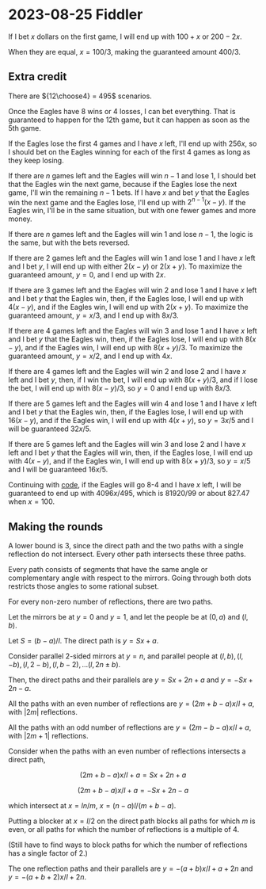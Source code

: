 2023-08-25 Fiddler
==================
If I bet $x$ dollars on the first game, I will end up with $100+x$ or $200-2x$.

When they are equal, $x = 100/3$, making the guaranteed amount 400/3.

Extra credit
------------
There are ${12\choose4} = 495$ scenarios.

Once the Eagles have 8 wins or 4 losses, I can bet everything.  That is
guaranteed to happen for the 12th game, but it can happen as soon as the 5th
game.

If the Eagles lose the first 4 games and I have $x$ left, I'll end up with
$256x$, so I should bet on the Eagles winning for each of the first 4 games
as long as they keep losing.

If there are $n$ games left and the Eagles will win $n-1$ and lose 1,
I should bet that the Eagles win the next game, because if the Eagles
lose the next game, I'll win the remaining $n-1$ bets.  If I have $x$
and bet $y$ that the Eagles win the next game and the Eagles lose, I'll
end up with $2^{n-1}(x-y)$.  If the Eagles win, I'll be in the same
situation, but with one fewer games and more money.

If there are $n$ games left and the Eagles will win 1 and lose $n-1$, the
logic is the same, but with the bets reversed.

If there are 2 games left and the Eagles will win 1 and lose 1 and I
have $x$ left and I bet $y$, I will end up with either $2(x-y)$ or $2(x+y)$.
To maximize the guaranteed amount, $y=0$, and I end up with $2x$.

If there are 3 games left and the Eagles will win 2 and lose 1 and I
have $x$ left and I bet $y$ that the Eagles win, then, if the Eagles lose,
I will end up with $4(x-y)$, and if the Eagles win, I will end up
with $2(x+y)$.  To maximize the guaranteed amount, $y=x/3$,
and I end up with $8x/3$.

If there are 4 games left and the Eagles will win 3 and lose 1 and I
have $x$ left and I bet $y$ that the Eagles win, then, if the Eagles lose,
I will end up with $8(x-y)$, and if the Eagles win, I will end up with
$8(x+y)/3$.  To maximize the guaranteed amount, $y=x/2$, and I
end up with $4x$.

If there are 4 games left and the Eagles will win 2 and lose 2 and I
have $x$ left and I bet $y$, then, if I win the bet, I will end up with
$8(x+y)/3$, and if I lose the bet, I will end up with $8(x-y)/3$, so
$y=0$ and I end up with $8x/3$.

If there are 5 games left and the Eagles will win 4 and lose 1 and I
have $x$ left and I bet $y$ that the Eagles win, then, if the Eagles lose,
I will end up with $16(x-y)$, and if the Eagles win, I will end up
with $4(x+y)$, so $y=3x/5$ and I will be guaranteed $32x/5$.

If there are 5 games left and the Eagles will win 3 and lose 2 and I
have $x$ left and I bet $y$ that the Eagles will win, then, if the Eagles
lose, I will end up with $4(x-y)$, and if the Eagles win, I will end
up with $8(x+y)/3$, so $y=x/5$ and I will be guaranteed $16x/5$.

Continuing with [code](20230825.hs), if the Eagles will go 8-4 and I
have $x$ left, I will be guaranteed to end up with $4096x/495$, which
is 81920/99 or about 827.47 when $x=100$.

Making the rounds
-----------------
A lower bound is 3, since the direct path and the two paths with a single
reflection do not intersect.  Every other path intersects these three
paths.

Every path consists of segments that have the same angle or complementary
angle with respect to the mirrors.  Going through both dots restricts those
angles to some rational subset.

For every non-zero number of reflections, there are two paths.

Let the mirrors be at $y = 0$ and $y = 1$, and let the people be at
$(0,a)$ and $(l,b)$.

Let $S = (b-a)/l$.  The direct path is $y = Sx + a$.

Consider parallel 2-sided mirrors at $y = n$, and parallel people at
$(l,b), (l,-b), (l,2-b), (l,b-2), \dots (l,2n\pm b)$.

Then, the direct paths and their parallels are
$y = Sx + 2n + a$ and $y = -Sx + 2n - a$.

All the paths with an even number of reflections are
$y = (2m + b - a)x/l + a$, with $|2m|$ reflections.

All the paths with an odd number of reflections are
$y = (2m - b - a)x/l + a$, with $|2m+1|$ reflections.

Consider when the paths with an even number of reflections intersects
a direct path,

$$ (2m + b - a)x/l + a = Sx + 2n + a $$

$$ (2m + b - a)x/l + a = -Sx + 2n - a $$

which intersect at $x = ln/m$, $x = (n-a)l/(m + b - a)$.

Putting a blocker at $x = l/2$ on the direct path blocks all paths for which
$m$ is even, or all paths for which the number of reflections is a multiple
of 4.

(Still have to find ways to block paths for which the number of reflections
has a single factor of 2.)

The one reflection paths and their parallels are
$y = - (a+b)x/l + a + 2n$ and $y = - (a+b+2)x/l + 2n$.
